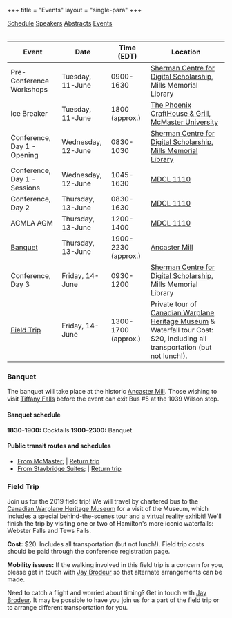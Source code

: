 +++
title = "Events"
layout = "single-para"
+++

<div class="program expanded button-group">
  <a href="../schedule" class="button">Schedule</a>
  <a href="../speakers" class="button">Speakers</a>
  <a href="../abstracts" class="button">Abstracts</a>
  <a href="../events" class="button active">Events</a>
</div>
<br />

| Event | Date | Time (EDT) | Location|
|------|-------|-------|-------|
|Pre-Conference Workshops|Tuesday, 11-June|0900-1630|[Sherman Centre for Digital Scholarship](https://scds.ca/), Mills Memorial Library |
|Ice Breaker|Tuesday, 11-June|1800 (approx.)|[The Phoenix CraftHouse & Grill, McMaster University](https://www.phoenixmcmaster.com/)|
|Conference, Day 1 - Opening|Wednesday, 12-June|0830-1030|[Sherman Centre for Digital Scholarship, Mills Memorial Library](https://goo.gl/maps/GxozpNKJKow)|
|Conference, Day 1 - Sessions|Wednesday, 12-June|1045-1630|[MDCL 1110](https://goo.gl/maps/5gCfojEqTrF2)|
|Conference, Day 2|Thursday, 13-June|0830-1630|[MDCL 1110](https://goo.gl/maps/5gCfojEqTrF2)|
|ACMLA AGM|Thursday, 13-June|1200-1400|[MDCL 1110](https://goo.gl/maps/5gCfojEqTrF2)|
|[Banquet](#Banquet)|Thursday, 13-June|1900-2230 (approx.)|[Ancaster Mill](https://goo.gl/maps/jLZvRUAbPxy)|
|Conference, Day 3|Friday, 14-June|0930-1200|[Sherman Centre for Digital Scholarship](https://scds.ca/), Mills Memorial Library|
|[Field Trip](#field-trip)|Friday, 14-June|1300-1700 (approx.)|Private tour of [Canadian Warplane Heritage Museum](https://www.warplane.com/) & Waterfall tour Cost: $20, including all transportation (but not lunch!).|

### <a name="Banquet"></a>Banquet
The banquet will take place at the historic [Ancaster Mill](https://goo.gl/maps/jLZvRUAbPxy). Those wishing to visit [Tiffany Falls](https://tourismhamilton.com/hamilton-waterfalls/tiffany-falls) before the event can exit Bus #5 at the 1039 Wilson stop.

#### Banquet schedule
**1830-1900:** Cocktails
**1900–2300:** Banquet

#### Public transit routes and schedules
- [From McMaster](https://goo.gl/yMfbG6); | [Return trip](https://goo.gl/hb8Umy)
- [From Staybridge Suites](https://goo.gl/gYrZB6); | [Return trip](https://goo.gl/8vVHpX)

### <a name="field-trip"></a>Field Trip
Join us for the 2019 field trip! We will travel by chartered bus to the [Canadian Warplane Heritage Museum](https://www.warplane.com/) for a visit of the Museum, which includes a special behind-the-scenes tour and a [virtual reality exhibit](https://www.warplane.com/events/upcoming-events/event-details.aspx?eventId=133)! We'll finish the trip by visiting one or two of Hamilton's more iconic waterfalls: Webster Falls and Tews Falls.

**Cost:** $20. Includes all transportation (but not lunch!). Field trip costs should be paid through the conference registration page.

**Mobility issues:** If the walking involved in this field trip is a concern for you, please get in touch with [Jay Brodeur](mailto:brodeujj@mcmaster.ca) so that alternate arrangements can be made.

Need to catch a flight and worried about timing? Get in touch with [Jay Brodeur](mailto:brodeujj@mcmaster.ca). It may be possible to have you join us for a part of the field trip or to arrange different transportation for you.